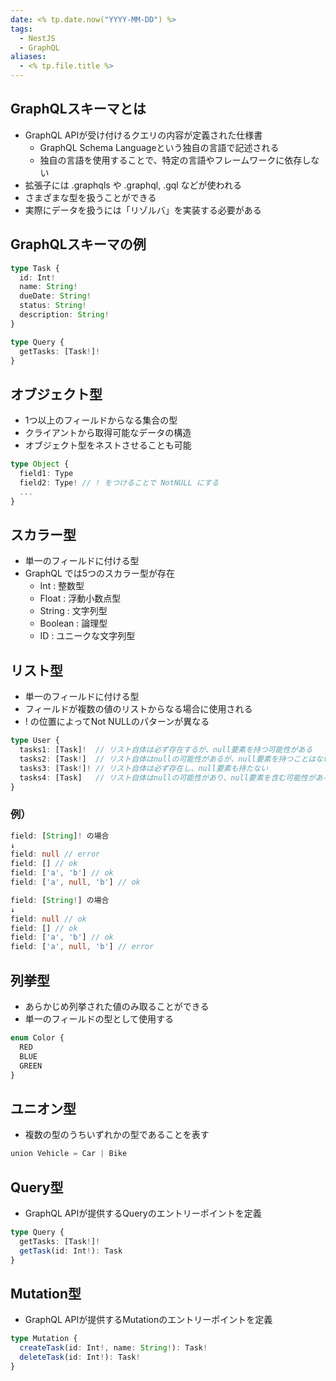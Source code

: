 ```yaml
---
date: <% tp.date.now("YYYY-MM-DD") %>
tags:
  - NestJS
  - GraphQL
aliases:
  - <% tp.file.title %>
---
```

## GraphQLスキーマとは

- GraphQL  APIが受け付けるクエリの内容が定義された仕様書
	- GraphQL Schema Languageという独自の言語で記述される
	- 独自の言語を使用することで、特定の言語やフレームワークに依存しない
- 拡張子には .graphqls や .graphql, .gql などが使われる
- さまざまな型を扱うことができる
- 実際にデータを扱うには「リゾルバ」を実装する必要がある

## GraphQLスキーマの例

```ts
type Task {
  id: Int!
  name: String!
  dueDate: String!
  status: String!
  description: String!
}

type Query {
  getTasks: [Task!]!
}
```

## オブジェクト型

- 1つ以上のフィールドからなる集合の型
- クライアントから取得可能なデータの構造
- オブジェクト型をネストさせることも可能 

```ts
type Object {
  field1: Type 
  field2: Type! // ! をつけることで NotNULL にする
  ...
}
```

## スカラー型

- 単一のフィールドに付ける型
- GraphQL では5つのスカラー型が存在
	- Int : 整数型
	- Float : 浮動小数点型
	- String : 文字列型
	- Boolean : 論理型
	- ID : ユニークな文字列型

## リスト型

- 単一のフィールドに付ける型
- フィールドが複数の値のリストからなる場合に使用される
- ! の位置によってNot NULLのパターンが異なる

```ts
type User {
  tasks1: [Task]!  // リスト自体は必ず存在するが、null要素を持つ可能性がある
  tasks2: [Task!]  // リスト自体はnullの可能性があるが、null要素を持つことはない
  tasks3: [Task!]! // リスト自体は必ず存在し、null要素も持たない
  tasks4: [Task]   // リスト自体はnullの可能性があり、null要素を含む可能性がある
}
```

### 例）

```ts
field: [String]! の場合
↓
field: null // error
field: [] // ok
field: ['a', 'b'] // ok
field: ['a', null, 'b'] // ok 
```

```ts
field: [String!] の場合
↓
field: null // ok
field: [] // ok
field: ['a', 'b'] // ok
field: ['a', null, 'b'] // error
```

## 列挙型

- あらかじめ列挙された値のみ取ることができる
- 単一のフィールドの型として使用する

```ts
enum Color {
  RED
  BLUE
  GREEN
}
```

## ユニオン型

- 複数の型のうちいずれかの型であることを表す

```ts
union Vehicle = Car | Bike
```

## Query型

- GraphQL APIが提供するQueryのエントリーポイントを定義 

```ts
type Query {
  getTasks: [Task!]!
  getTask(id: Int!): Task
}
```

## Mutation型

- GraphQL APIが提供するMutationのエントリーポイントを定義 

```ts
type Mutation {
  createTask(id: Int!, name: String!): Task!
  deleteTask(id: Int!): Task!
}
```